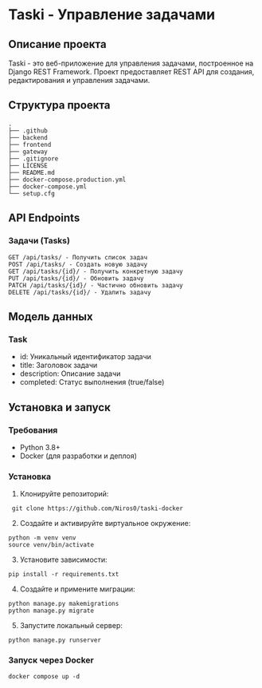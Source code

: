 # Taski - Управление задачами

## Описание проекта
Taski - это веб-приложение для управления задачами, построенное на Django REST Framework. Проект предоставляет REST API для создания, редактирования и управления задачами.

## Структура проекта

```
.
├── .github
├── backend
├── frontend
├── gateway
├── .gitignore
├── LICENSE
├── README.md
├── docker-compose.production.yml
├── docker-compose.yml
└── setup.cfg
```
## API Endpoints

### Задачи (Tasks)

```
GET /api/tasks/ - Получить список задач
POST /api/tasks/ - Создать новую задачу
GET /api/tasks/{id}/ - Получить конкретную задачу
PUT /api/tasks/{id}/ - Обновить задачу
PATCH /api/tasks/{id}/ - Частично обновить задачу
DELETE /api/tasks/{id}/ - Удалить задачу
```

## Модель данных

### Task

- id: Уникальный идентификатор задачи
- title: Заголовок задачи
- description: Описание задачи
- completed: Статус выполнения (true/false)

## Установка и запуск

### Требования
- Python 3.8+
- Docker (для разработки и деплоя)
### Установка
1. Клонируйте репозиторий:
```
 git clone https://github.com/Niros0/taski-docker
```
2. Создайте и активируйте виртуальное окружение:
```
python -m venv venv
source venv/bin/activate
```
3. Установите зависимости:
```
pip install -r requirements.txt
```
4. Создайте и примените миграции:
```
python manage.py makemigrations
python manage.py migrate
```
5. Запустите локальный сервер:
```
python manage.py runserver
```
### Запуск через Docker
```
docker compose up -d
```
